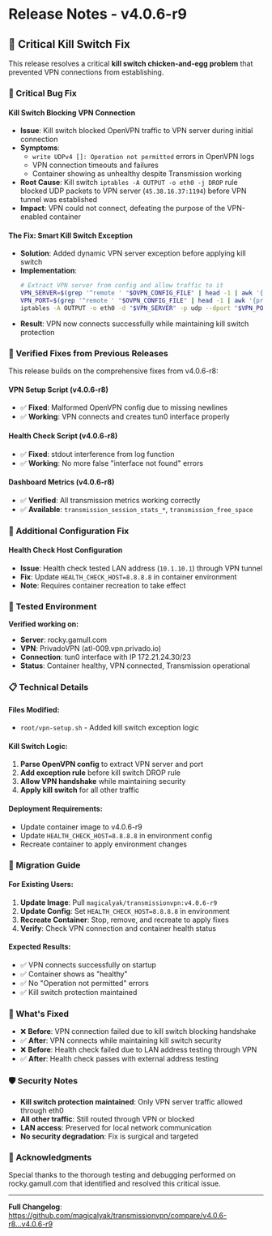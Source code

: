 # Release Notes - v4.0.6-r9

## 🚨 Critical Kill Switch Fix

This release resolves a critical **kill switch chicken-and-egg problem** that prevented VPN connections from establishing.

### 🔧 Critical Bug Fix

#### Kill Switch Blocking VPN Connection
- **Issue**: Kill switch blocked OpenVPN traffic to VPN server during initial connection
- **Symptoms**: 
  - `write UDPv4 []: Operation not permitted` errors in OpenVPN logs
  - VPN connection timeouts and failures
  - Container showing as unhealthy despite Transmission working
- **Root Cause**: Kill switch `iptables -A OUTPUT -o eth0 -j DROP` rule blocked UDP packets to VPN server (`45.38.16.37:1194`) before VPN tunnel was established
- **Impact**: VPN could not connect, defeating the purpose of the VPN-enabled container

#### The Fix: Smart Kill Switch Exception
- **Solution**: Added dynamic VPN server exception before applying kill switch
- **Implementation**: 
  ```bash
  # Extract VPN server from config and allow traffic to it
  VPN_SERVER=$(grep '^remote ' "$OVPN_CONFIG_FILE" | head -1 | awk '{print $2}')
  VPN_PORT=$(grep '^remote ' "$OVPN_CONFIG_FILE" | head -1 | awk '{print $3}')
  iptables -A OUTPUT -o eth0 -d "$VPN_SERVER" -p udp --dport "$VPN_PORT" -j ACCEPT
  ```
- **Result**: VPN now connects successfully while maintaining kill switch protection

### 🧪 Verified Fixes from Previous Releases

This release builds on the comprehensive fixes from v4.0.6-r8:

#### VPN Setup Script (v4.0.6-r8)
- ✅ **Fixed**: Malformed OpenVPN config due to missing newlines
- ✅ **Working**: VPN connects and creates tun0 interface properly

#### Health Check Script (v4.0.6-r8)  
- ✅ **Fixed**: stdout interference from log function
- ✅ **Working**: No more false "interface not found" errors

#### Dashboard Metrics (v4.0.6-r8)
- ✅ **Verified**: All transmission metrics working correctly
- ✅ **Available**: `transmission_session_stats_*`, `transmission_free_space`

### 🔧 Additional Configuration Fix

#### Health Check Host Configuration
- **Issue**: Health check tested LAN address (`10.1.10.1`) through VPN tunnel
- **Fix**: Update `HEALTH_CHECK_HOST=8.8.8.8` in container environment
- **Note**: Requires container recreation to take effect

### 🧪 Tested Environment

**Verified working on:**
- **Server**: rocky.gamull.com
- **VPN**: PrivadoVPN (atl-009.vpn.privado.io)
- **Connection**: tun0 interface with IP 172.21.24.30/23
- **Status**: Container healthy, VPN connected, Transmission operational

### 📋 Technical Details

#### Files Modified:
- `root/vpn-setup.sh` - Added kill switch exception logic

#### Kill Switch Logic:
1. **Parse OpenVPN config** to extract VPN server and port
2. **Add exception rule** before kill switch DROP rule
3. **Allow VPN handshake** while maintaining security
4. **Apply kill switch** for all other traffic

#### Deployment Requirements:
- Update container image to v4.0.6-r9
- Update `HEALTH_CHECK_HOST=8.8.8.8` in environment config
- Recreate container to apply environment changes

### 🔄 Migration Guide

#### For Existing Users:
1. **Update Image**: Pull `magicalyak/transmissionvpn:v4.0.6-r9`
2. **Update Config**: Set `HEALTH_CHECK_HOST=8.8.8.8` in environment
3. **Recreate Container**: Stop, remove, and recreate to apply fixes
4. **Verify**: Check VPN connection and container health status

#### Expected Results:
- ✅ VPN connects successfully on startup
- ✅ Container shows as "healthy"
- ✅ No "Operation not permitted" errors
- ✅ Kill switch protection maintained

### 🎯 What's Fixed

- ❌ **Before**: VPN connection failed due to kill switch blocking handshake
- ✅ **After**: VPN connects while maintaining kill switch security
- ❌ **Before**: Health check failed due to LAN address testing through VPN
- ✅ **After**: Health check passes with external address testing

### 🛡️ Security Notes

- **Kill switch protection maintained**: Only VPN server traffic allowed through eth0
- **All other traffic**: Still routed through VPN or blocked
- **LAN access**: Preserved for local network communication
- **No security degradation**: Fix is surgical and targeted

### 🙏 Acknowledgments

Special thanks to the thorough testing and debugging performed on rocky.gamull.com that identified and resolved this critical issue.

---

**Full Changelog**: https://github.com/magicalyak/transmissionvpn/compare/v4.0.6-r8...v4.0.6-r9 